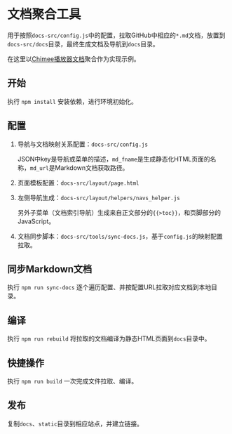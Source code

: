 # 文档聚合工具
用于按照`docs-src/config.js`中的配置，拉取GitHub中相应的`*.md`文档，放置到`docs-src/docs`目录，最终生成文档及导航到`docs`目录。

在这里以[Chimee播放器文档](http://chimee.org/docs)聚合作为实现示例。

## 开始

执行 `npm install` 安装依赖，进行环境初始化。

## 配置
1. 导航与文档映射关系配置：`docs-src/config.js`
   
   JSON中key是导航或菜单的描述，`md_fname`是生成静态化HTML页面的名称，`md_url`是Markdown文档获取路径。
   
2. 页面模板配置：`docs-src/layout/page.html`
3. 左侧导航生成：`docs-src/layout/helpers/navs_helper.js`

	另外子菜单（文档索引导航）生成来自正文部分的`{{>toc}}`，和页脚部分的JavaScript。

4. 文档同步脚本：`docs-src/tools/sync-docs.js`，基于`config.js`的映射配置拉取。

## 同步Markdown文档
执行 `npm run sync-docs` 逐个遍历配置、并按配置URL拉取对应文档到本地目录。

## 编译
执行 `npm run rebuild` 将拉取的文档编译为静态HTML页面到`docs`目录中。

## 快捷操作

执行 `npm run build` 一次完成文件拉取、编译。

## 发布
复制`docs`、`static`目录到相应站点，并建立链接。


